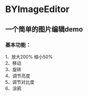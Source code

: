 # BYImageEditor

## 一个简单的图片编辑demo

### 基本功能：
1、放大200% 缩小50%<br>
2、移动<br>
3、旋转<br>
4、调节亮度<br>
5、调节对比度<br>
6、涂鸦<br>
